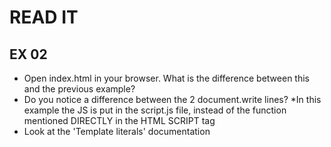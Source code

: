 # READ IT
## EX 02
* Open index.html in your browser. What is the difference between this and the previous example?
* Do you notice a difference between the 2 document.write lines?
    *In this example the JS is put in the script.js file, instead of the function mentioned DIRECTLY in the HTML SCRIPT tag
* Look at the 'Template literals' documentation

